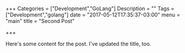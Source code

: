 +++
Categories = ["Development","GoLang"]
Description = ""
Tags = ["Development","golang"]
date = "2017-05-12T17:35:37-03:00"
menu = "main"
title = "Second Post"

+++

Here's some content for the post. I've updated the title, too.
